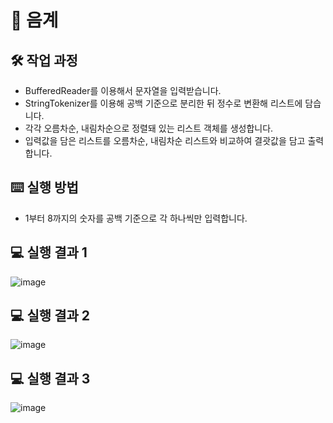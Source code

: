 # 🎵 음계

## 🛠️ 작업 과정

- BufferedReader를 이용해서 문자열을 입력받습니다.
- StringTokenizer를 이용해 공백 기준으로 분리한 뒤 정수로 변환해 리스트에 담습니다.
- 각각 오름차순, 내림차순으로 정렬돼 있는 리스트 객체를 생성합니다.
- 입력값을 담은 리스트를 오름차순, 내림차순 리스트와 비교하여 결괏값을 담고 출력합니다. 

## ⌨️ 실행 방법

- 1부터 8까지의 숫자를 공백 기준으로 각 하나씩만 입력합니다.

## 💻 실행 결과 1

![image](https://gist.github.com/assets/126778700/ea17ac04-8d5b-4637-9d92-4ef71c4b4ed1)

## 💻 실행 결과 2

![image](https://gist.github.com/assets/126778700/5ddc2a6a-747a-463f-9c42-476c9e109f95)

## 💻 실행 결과 3

![image](https://gist.github.com/assets/126778700/6967d926-2c3f-4640-bb3d-abebd1bd9693)